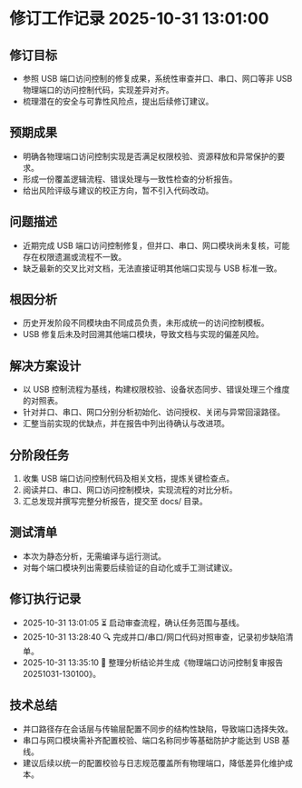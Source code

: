 ﻿# 修订工作记录 2025-10-31 13:01:00

## 修订目标
- 参照 USB 端口访问控制的修复成果，系统性审查并口、串口、网口等非 USB 物理端口的访问控制代码，实现差异对齐。
- 梳理潜在的安全与可靠性风险点，提出后续修订建议。

## 预期成果
- 明确各物理端口访问控制实现是否满足权限校验、资源释放和异常保护的要求。
- 形成一份覆盖逻辑流程、错误处理与一致性检查的分析报告。
- 给出风险评级与建议的校正方向，暂不引入代码改动。

## 问题描述
- 近期完成 USB 端口访问控制修复，但并口、串口、网口模块尚未复核，可能存在权限遗漏或流程不一致。
- 缺乏最新的交叉比对文档，无法直接证明其他端口实现与 USB 标准一致。

## 根因分析
- 历史开发阶段不同模块由不同成员负责，未形成统一的访问控制模板。
- USB 修复后未及时回溯其他端口模块，导致文档与实现的偏差风险。

## 解决方案设计
- 以 USB 控制流程为基线，构建权限校验、设备状态同步、错误处理三个维度的对照表。
- 针对并口、串口、网口分别分析初始化、访问授权、关闭与异常回滚路径。
- 汇整当前实现的优缺点，并在报告中列出待确认与改进项。

## 分阶段任务
1. 收集 USB 端口访问控制代码及相关文档，提炼关键检查点。
2. 阅读并口、串口、网口访问控制模块，实现流程的对比分析。
3. 汇总发现并撰写完整分析报告，提交至 docs/ 目录。

## 测试清单
- 本次为静态分析，无需编译与运行测试。
- 对每个端口模块列出需要后续验证的自动化或手工测试建议。

## 修订执行记录
- 2025-10-31 13:01:05 ⏳ 启动审查流程，确认任务范围与基线。
- 2025-10-31 13:28:40 🔍 完成并口/串口/网口代码对照审查，记录初步缺陷清单。
- 2025-10-31 13:35:10 📝 整理分析结论并生成《物理端口访问控制复审报告20251031-130100》。

## 技术总结
- 并口路径存在会话层与传输层配置不同步的结构性缺陷，导致端口选择失效。
- 串口与网口模块需补齐配置校验、端口名称同步等基础防护才能达到 USB 基线。
- 建议后续以统一的配置校验与日志规范覆盖所有物理端口，降低差异化维护成本。
